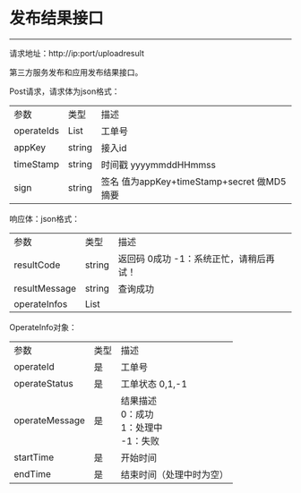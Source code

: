 # 发布结果接口

----------  

请求地址：http://ip:port/uploadresult  

第三方服务发布和应用发布结果接口。  

Post请求，请求体为json格式：  

<table>
   <tr>
      <td>参数</td>
      <td>类型</td>
      <td>描述</td>
   </tr>
   <tr>
      <td>operateIds</td>
      <td>List<string></td>
      <td>工单号</td>
   </tr>
   <tr>
      <td>appKey</td>
      <td>string</td>
      <td>接入id</td>
   </tr>
   <tr>
      <td>timeStamp</td>
      <td>string</td>
      <td>时间戳 yyyymmddHHmmss</td>
   </tr>
   <tr>
      <td>sign</td>
      <td>string</td>
      <td>签名 值为appKey+timeStamp+secret 做MD5摘要</td>
   </tr>
</table>  

响应体：json格式：  

<table>
   <tr>
      <td>参数</td>
      <td>类型</td>
      <td>描述</td>
   </tr>
   <tr>
      <td>resultCode</td>
      <td>string</td>
      <td>返回码 0成功 -1：系统正忙，请稍后再试！</td>
   </tr>
   <tr>
      <td>resultMessage</td>
      <td>string</td>
      <td>查询成功</td>
   </tr>
   <tr>
      <td>operateInfos</td>
      <td>List<OperateInfo></td>
      <td></td>
   </tr>
</table>  

OperateInfo对象：  

<table>
   <tr>
      <td>参数</td>
      <td>类型</td>
      <td>描述</td>
   </tr>
   <tr>
      <td>operateId</td>
      <td>是</td>
      <td>工单号</td>
   </tr>
   <tr>
      <td>operateStatus</td>
      <td>是</td>
      <td>工单状态 0,1,-1</td>
   </tr>
   <tr>
      <td>operateMessage</td>
      <td>是</td>
      <td>结果描述<br/>0：成功<br/> 1：处理中<br/>-1：失败</td>
   </tr>
   <tr>
      <td>startTime</td>
      <td>是</td>
      <td>开始时间</td>
   </tr>
   <tr>
      <td>endTime</td>
      <td>是</td>
      <td>结束时间（处理中时为空）</td>
   </tr>
</table>